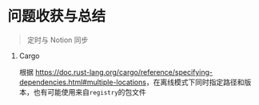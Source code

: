 # 问题收获与总结

> 定时与 Notion 同步

1. Cargo
    
    根据 <https://doc.rust-lang.org/cargo/reference/specifying-dependencies.html#multiple-locations>，在离线模式下同时指定路径和版本，也有可能使用来自`registry`的包文件